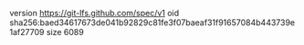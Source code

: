 version https://git-lfs.github.com/spec/v1
oid sha256:baed34617673de041b92829c81fe3f07baeaf31f91657084b443739e1af27709
size 6089
